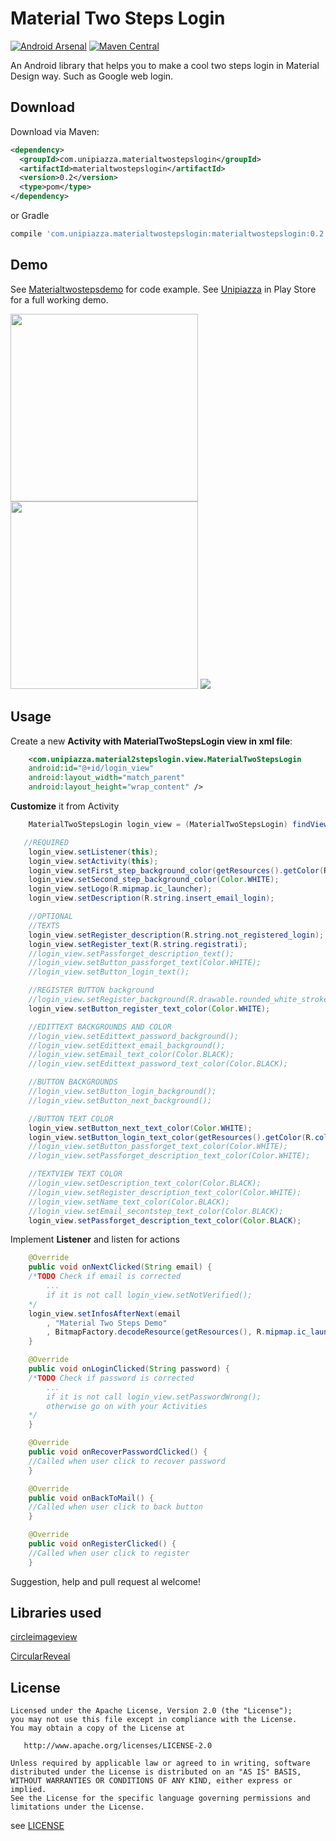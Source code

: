 Material Two Steps Login
======

[![Android Arsenal](https://img.shields.io/badge/Android%20Arsenal-unipiazza--android--twostepslogin-green.svg?style=true)](https://android-arsenal.com/details/1/4244)
[![Maven Central](https://maven-badges.herokuapp.com/maven-central/com.unipiazza.materialtwostepslogin/materialtwostepslogin/badge.svg)](https://maven-badges.herokuapp.com/maven-central/com.unipiazza.materialtwostepslogin/materialtwostepslogin)


An Android library that helps you to make a cool two steps login in Material Design way. Such as Google web login.

Download
--------

Download via Maven:

```xml
<dependency>
  <groupId>com.unipiazza.materialtwostepslogin</groupId>
  <artifactId>materialtwostepslogin</artifactId>
  <version>0.2</version>
  <type>pom</type>
</dependency>
```

or Gradle

```groovy
compile 'com.unipiazza.materialtwostepslogin:materialtwostepslogin:0.2'
```

Demo
-------------
See [Materialtwostepsdemo](https://github.com/unipiazza/unipiazza-android-twostepslogin/tree/master/materialtwostepsdemo) for code example.
See [Unipiazza](https://play.google.com/store/apps/details?id=com.unipiazza.utentiapp) in Play Store for a full working demo.

<img src="https://github.com/unipiazza/unipiazza-android-twostepslogin/blob/master/art/demo1.png" width="300">
<img src="https://github.com/unipiazza/unipiazza-android-twostepslogin/blob/master/art/demo2.png" width="300">


<img src="https://github.com/unipiazza/unipiazza-android-twostepslogin/blob/master/art/demo.gif">

Usage
-------------
Create a new **Activity with MaterialTwoStepsLogin view in xml file**:

```xml
	<com.unipiazza.material2stepslogin.view.MaterialTwoStepsLogin
	android:id="@+id/login_view"
	android:layout_width="match_parent"
	android:layout_height="wrap_content" />
```

**Customize** it from Activity

```java
	MaterialTwoStepsLogin login_view = (MaterialTwoStepsLogin) findViewById(R.id.login_view);

   //REQUIRED
    login_view.setListener(this);
    login_view.setActivity(this);
    login_view.setFirst_step_background_color(getResources().getColor(R.color.colorPrimary));
    login_view.setSecond_step_background_color(Color.WHITE);
    login_view.setLogo(R.mipmap.ic_launcher);
    login_view.setDescription(R.string.insert_email_login);

    //OPTIONAL
    //TEXTS
    login_view.setRegister_description(R.string.not_registered_login);
    login_view.setRegister_text(R.string.registrati);
    //login_view.setPassforget_description_text();
    //login_view.setButton_passforget_text(Color.WHITE);
    //login_view.setButton_login_text();

    //REGISTER BUTTON background
    //login_view.setRegister_background(R.drawable.rounded_white_stroke_button);
    login_view.setButton_register_text_color(Color.WHITE);

    //EDITTEXT BACKGROUNDS AND COLOR
    //login_view.setEdittext_password_background();
    //login_view.setEdittext_email_background();
    //login_view.setEmail_text_color(Color.BLACK);
    //login_view.setEdittext_password_text_color(Color.BLACK);

    //BUTTON BACKGROUNDS
    //login_view.setButton_login_background();
    //login_view.setButton_next_background();

    //BUTTON TEXT COLOR
    login_view.setButton_next_text_color(Color.WHITE);
    login_view.setButton_login_text_color(getResources().getColor(R.color.colorPrimary));
    //login_view.setButton_passforget_text_color(Color.WHITE);
    //login_view.setPassforget_description_text_color(Color.WHITE);

    //TEXTVIEW TEXT COLOR
    //login_view.setDescription_text_color(Color.BLACK);
    //login_view.setRegister_description_text_color(Color.WHITE);
    //login_view.setName_text_color(Color.BLACK);
    //login_view.setEmail_secontstep_text_color(Color.BLACK);
    login_view.setPassforget_description_text_color(Color.BLACK);
```

Implement **Listener** and listen for actions


```java
	@Override
	public void onNextClicked(String email) {
	/*TODO Check if email is corrected
	    ...
	    if it is not call login_view.setNotVerified();
	*/
	login_view.setInfosAfterNext(email
		, "Material Two Steps Demo"
		, BitmapFactory.decodeResource(getResources(), R.mipmap.ic_launcher));
	}

	@Override
	public void onLoginClicked(String password) {
	/*TODO Check if password is corrected
	    ...
	    if it is not call login_view.setPasswordWrong();
	    otherwise go on with your Activities
	*/
	}

	@Override
	public void onRecoverPasswordClicked() {
	//Called when user click to recover password
	}

	@Override
	public void onBackToMail() {
	//Called when user click to back button
	}

	@Override
	public void onRegisterClicked() {
	//Called when user click to register
	}
```

Suggestion, help and pull request al welcome!

Libraries used
-------
[circleimageview](https://github.com/hdodenhof/CircleImageView)

[CircularReveal](https://github.com/ozodrukh/CircularReveal)

License
-------

    Licensed under the Apache License, Version 2.0 (the "License");
    you may not use this file except in compliance with the License.
    You may obtain a copy of the License at

       http://www.apache.org/licenses/LICENSE-2.0

    Unless required by applicable law or agreed to in writing, software
    distributed under the License is distributed on an "AS IS" BASIS,
    WITHOUT WARRANTIES OR CONDITIONS OF ANY KIND, either express or implied.
    See the License for the specific language governing permissions and
    limitations under the License.

see [LICENSE](https://github.com/unipiazza/unipiazza-android-twostepslogin/blob/master/LICENSE)

